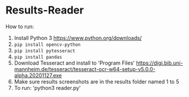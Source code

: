 # Results-Reader

How to run:

1. Install Python 3
   https://www.python.org/downloads/
2. `pip install opencv-python`
3. `pip install pytesseract`
3. `pip install pandas`
4. Download Tesseract and install to 'Program Files'
   https://digi.bib.uni-mannheim.de/tesseract/tesseract-ocr-w64-setup-v5.0.0-alpha.20201127.exe
5. Make sure results screenshots are in the results folder named 1 to 5
6. To run: 'python3 reader.py'
